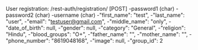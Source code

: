 User registration:
/rest-auth/registration/ [POST]
-password1 (char)
-password2 (char)
-username (char)
-"first_name": "test",
-"last_name": "user",
-"email": "testuser@gmail.com",
-"middle_name": "only",
-"date_of_birth": null,
-"gender": null,
-"category": "General",
-"religion": "Hindu",
-"blood_groups": "O+",
-"father_name": "",
-"mother_name": "",
-"phone_number": "8619048168",
-"image": null,
-"group_id": 2
